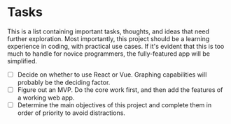 # Tasks

This is a list containing important tasks, thoughts, and ideas that need further exploration. 
Most importantly, this project should be a learning experience in coding, with practical use cases. If it's evident that this is too much to handle for novice programmers, the fully-featured app will be simplified.  

- [ ] Decide on whether to use React or Vue. Graphing capabilities will probably be the deciding factor.
- [ ] Figure out an MVP. Do the core work first, and then add the features of a working web app.
- [ ] Determine the main objectives of this project and complete them in order of priority to avoid distractions.
